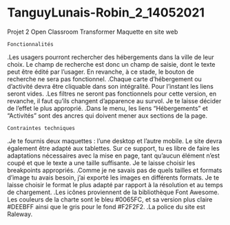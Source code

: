 # TanguyLunais-Robin_2_14052021
Projet 2 Open Classroom
Transformer Maquette en site web 

    Fonctionnalités

.Les usagers pourront rechercher des hébergements dans la ville de leur choix. Le champ de recherche est donc un champ de saisie, dont le texte peut être édité par l’usager. En revanche, à ce stade, le bouton de recherche ne sera pas fonctionnel.
.Chaque carte d’hébergement ou d’activité devra être cliquable dans son intégralité. Pour l’instant les liens seront vides.
.Les filtres ne seront pas fonctionnels pour cette version, en revanche, il faut qu’ils changent d’apparence au survol. Je te laisse décider de l’effet le plus approprié.
.Dans le menu, les liens “Hébergements” et “Activités” sont des ancres qui doivent mener aux sections de la page.
 

    Contraintes techniques

.Je te fournis deux maquettes : l’une desktop et l’autre mobile. Le site devra également être adapté aux tablettes. Sur ce support, tu es libre de faire les adaptations nécessaires avec la mise en page, tant qu’aucun élément n’est coupé et que le texte a une taille suffisante. Je te laisse choisir les breakpoints appropriés.
.Comme je ne savais pas de quels tailles et formats d’image tu avais besoin, j’ai exporté les images en différents formats. Je te laisse choisir le format le plus adapté par rapport à la résolution et au temps de chargement.
.Les icônes proviennent de la bibliothèque Font Awesome. Les couleurs de la charte sont le bleu #0065FC, et sa version plus claire #DEEBFF ainsi que le gris pour le fond #F2F2F2.
.La police du site est Raleway.
